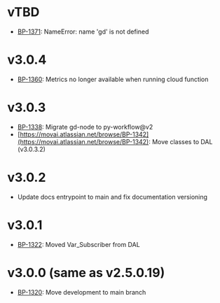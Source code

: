 # vTBD
- [BP-1371](https://movai.atlassian.net/browse/BP-1371): NameError: name 'gd' is not defined

# v3.0.4
- [BP-1360](https://movai.atlassian.net/browse/BP-1360): Metrics no longer available when running cloud function

# v3.0.3
- [BP-1338](https://movai.atlassian.net/browse/BP-1338): Migrate gd-node to py-workflow@v2
- [https://movai.atlassian.net/browse/BP-1342](https://movai.atlassian.net/browse/BP-1342): Move classes to DAL (v3.0.3.2)

# v3.0.2
- Update docs entrypoint to main and fix documentation versioning

# v3.0.1
- [BP-1322](https://movai.atlassian.net/browse/BP-1322): Moved Var_Subscriber from DAL

# v3.0.0 (same as v2.5.0.19)
- [BP-1320](https://movai.atlassian.net/browse/BP-1315): Move development to main branch
